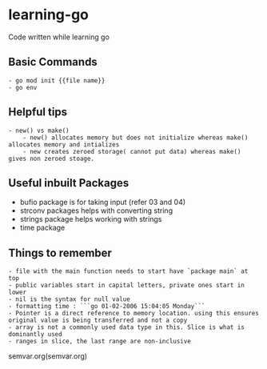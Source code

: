 # learning-go
Code written while learning go


## Basic Commands
    - go mod init {{file name}}
    - go env



## Helpful tips
    - new() vs make()
        - new() allocates memory but does not initialize whereas make() allocates memory and intializes
        - new creates zeroed storage( cannot put data) whereas make() gives non zeroed stoage.


## Useful inbuilt Packages
 - bufio package is for taking input (refer 03 and 04)
 - strconv packages helps with converting string
 - strings package helps working with strings
 - time package



## Things to remember

    - file with the main function needs to start have `package main` at top
    - public variables start in capital letters, private ones start in lower
    - nil is the syntax for null value
    - formatting time : ```go 01-02-2006 15:04:05 Monday```
    - Pointer is a direct reference to memory location. using this ensures original value is being transferred and not a copy
    - array is not a commonly used data type in this. Slice is what is dominantly used
    - ranges in slice, the last range are non-inclusive




semvar.org(semvar.org)